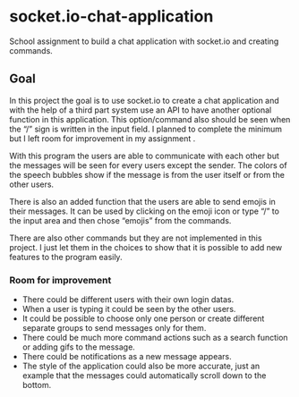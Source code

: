 # socket.io-chat-application
School assignment to build a chat application with socket.io and creating commands.

## Goal
In this project the goal is to use socket.io to create a chat application and with the help of a third part system use an API to have another optional function in this application. This option/command also should be seen when the “/” sign is written in the input field. I planned to complete the minimum but I left room for improvement in my assignment .  

With this program the users are able to communicate with each other but the messages will be seen for every users except the sender. The colors of the speech bubbles show if the message is from the user itself or from the other users.

There is also an added function that the users are able to send emojis in their messages. It can be used by clicking on the emoji icon or type “/” to the input area and then chose “emojis” from the commands. 

There are also other commands but they are not implemented in this project. I just let them in the choices to show that it is possible to add new features to the program easily. 


### Room for improvement
*	There could be different users with their own login datas.
*	When a user is typing it could be seen by the other users.
*	It could be possible to choose only one person or create different separate groups to send messages only for them.
*	There could be much more command actions such as a search function or adding gifs to the message.
*	There could be notifications as a new message appears.
*	The style of the application could also be more accurate, just an example that the messages could automatically scroll down to the bottom.

